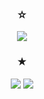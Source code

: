 <h3 align="center"><b>☆</b></h3>
<p align="center">
<a href="mailto:nyamnya615@gmail.com><img src="https://img.shields.io/badge/Gmail-D14836?style=for-the-badge&logo=gmail&logoColor=white&link=mailto:nyamnya615@gmail.com"/></a>
<a href="https://www.instagram.com/01.6.15"><img src="https://img.shields.io/badge/Instagram-%23E4405F.svg?style=for-the-badge&logo=Instagram&logoColor=white&link=https://www.instagram.com/01.6.15"/></a>
</p>

<h3 align="center"><b>★</b></h3>
<p align="center">
<a href="https://hits.seeyoufarm.com"><img src="https://hits.seeyoufarm.com/api/count/incr/badge.svg?url=https%3A%2F%2Fgithub.com%2Fyouhyeoneee%2F&count_bg=%23000000&title_bg=%23000000&icon=github.svg&icon_color=%23FFFFFF&title=GitHub&edge_flat=false"/></a>
<a href="https://hits.seeyoufarm.com"><img src="https://hits.seeyoufarm.com/api/count/incr/badge.svg?url=https%3A%2F%2Fvelog.io%2F%40youhyeoneee&count_bg=%2320C997&title_bg=%2320C997&icon=blogger.svg&icon_color=%23FFFFFF&title=Velog&edge_flat=false"/></a>
</p>
<br>
